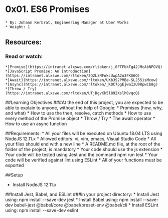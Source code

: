 # 0x01. ES6 Promises
    * By: Johann Kerbrat, Engineering Manager at Uber Works
    * Weight: 1

## Resources:
### Read or watch:
    *[Promise](https://intranet.alxswe.com/rltoken/j_0FTFbkTg42JMcAbNPOVQ)
    *[JavaScript Promise: An introduction](https://intranet.alxswe.com/rltoken/2Q2LzNFokcUwpA2u3FKG6Q)
    *[Await](https://intranet.alxswe.com/rltoken/UXb3S2PMBe-SLJ55isMcow)
    *[Async](https://intranet.alxswe.com/rltoken/_K0C7pgEjwaIzU9RpwCb8g)
    *[Throw / Try](https://intranet.alxswe.com/rltoken/UTjDgvKk5l892Xslh0vqcQ)

##Learning Objectives
###At the end of this project, you are expected to be able to explain to anyone, without the help of Google:
    * Promises (how, why, and what)
    * How to use the then, resolve, catch methods
    * How to use every method of the Promise object
    * Throw / Try
    * The await operator
    * How to use an async function

##Requirements:
    * All your files will be executed on Ubuntu 18.04 LTS using NodeJS 12.11.x
    * Allowed editors: vi, vim, emacs, Visual Studio Code
    * All your files should end with a new line
    * A README.md file, at the root of the folder of the project, is mandatory
    *  Your code should use the js extension
    * Your code will be tested using Jest and the command npm run test
    * Your code will be verified against lint using ESLint
    * All of your functions must be exported

##Setup
* Install NodeJS 12.11.x

##Install Jest, Babel, and ESLint
###in your project directory:
    * Install Jest using: npm install --save-dev jest
    * Install Babel using: npm install --save-dev babel-jest @babel/core @babel/preset-env @babel/cli
    * Install ESLint using: npm install --save-dev eslint
